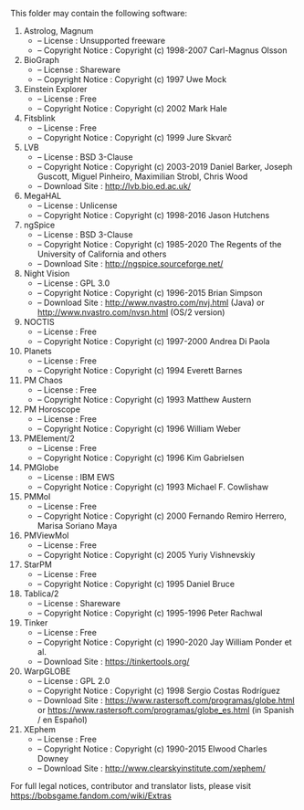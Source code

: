 ﻿This folder may contain the following software:

1. Astrolog, Magnum
   - – License : Unsupported freeware
   - – Copyright Notice : Copyright (c) 1998-2007 Carl-Magnus Olsson
2. BioGraph
   - – License : Shareware
   - – Copyright Notice : Copyright (c) 1997 Uwe Mock
3. Einstein Explorer
   - – License : Free
   - – Copyright Notice : Copyright (c) 2002 Mark Hale
4. Fitsblink
   - – License : Free
   - – Copyright Notice : Copyright (c) 1999 Jure Skvarč
5. LVB
   - – License : BSD 3-Clause
   - – Copyright Notice : Copyright (c) 2003-2019 Daniel Barker, Joseph Guscott, Miguel Pinheiro, Maximilian Strobl, Chris Wood
   - – Download Site : http://lvb.bio.ed.ac.uk/
6. MegaHAL
   - – License : Unlicense
   - – Copyright Notice : Copyright (c) 1998-2016 Jason Hutchens
7. ngSpice
   - – License : BSD 3-Clause
   - – Copyright Notice : Copyright (c) 1985-2020 The Regents of the University of California and others
   - – Download Site : http://ngspice.sourceforge.net/
8. Night Vision
   - – License : GPL 3.0
   - – Copyright Notice : Copyright (c) 1996-2015 Brian Simpson
   - – Download Site : http://www.nvastro.com/nvj.html (Java) or http://www.nvastro.com/nvsn.html (OS/2 version)
9. NOCTIS
   - – License : Free
   - – Copyright Notice : Copyright (c) 1997-2000 Andrea Di Paola
10. Planets
    - – License : Free
    - – Copyright Notice : Copyright (c) 1994 Everett Barnes
11. PM Chaos
    - – License : Free
    - – Copyright Notice : Copyright (c) 1993 Matthew Austern
12. PM Horoscope
    - – License : Free
    - – Copyright Notice : Copyright (c) 1996 William Weber
13. PMElement/2
    - – License : Free
    - – Copyright Notice : Copyright (c) 1996 Kim Gabrielsen
14. PMGlobe
    - – License : IBM EWS
    - – Copyright Notice : Copyright (c) 1993 Michael F. Cowlishaw
15. PMMol
    - – License : Free
    - – Copyright Notice : Copyright (c) 2000 Fernando Remiro Herrero, Marisa Soriano Maya
16. PMViewMol
    - – License : Free
    - – Copyright Notice : Copyright (c) 2005 Yuriy Vishnevskiy
17. StarPM
    - – License : Free
    - – Copyright Notice : Copyright (c) 1995 Daniel Bruce
18. Tablica/2
    - – License : Shareware
    - – Copyright Notice : Copyright (c) 1995-1996 Peter Rachwal
19. Tinker
    - – License : Free
    - – Copyright Notice : Copyright (c) 1990-2020 Jay William Ponder et al.
    - – Download Site : https://tinkertools.org/
20. WarpGLOBE
    - – License : GPL 2.0
    - – Copyright Notice : Copyright (c) 1998 Sergio Costas Rodríguez
    - – Download Site : https://www.rastersoft.com/programas/globe.html or https://www.rastersoft.com/programas/globe_es.html (in Spanish / en Español)
21. XEphem
    - – License : Free
    - – Copyright Notice : Copyright (c) 1990-2015 Elwood Charles Downey
    - – Download Site : http://www.clearskyinstitute.com/xephem/

For full legal notices, contributor and translator lists, please visit https://bobsgame.fandom.com/wiki/Extras
